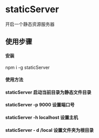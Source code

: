 # staticServer
开启一个静态资源服务器

## 使用步骤
#### 安装

npm i -g staticServer

#### 使用方法

#### staticServer 启动当前目录为静态文件目录
#### staticServer -p 9000 设置端口号
#### staticServer -h localhost 设置主机
#### staticServer - d /local 设置文件夹为根目录

